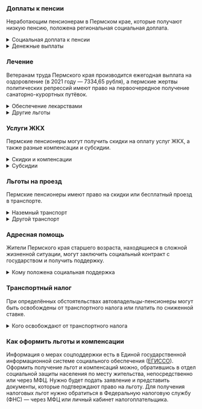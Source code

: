 ### Доплаты к пенсии
Неработающим пенсионерам в Пермском крае, которые получают низкую пенсию, положена региональная социальная доплата. 
<details>
<summary>Социальная доплата к пенсии</summary>
В Пермском крае региональный прожиточный минимум пенсионера ниже общефедерального. Поэтому неработающим пенсионерам с низкой пенсией положена федеральная социальная доплата до российского прожиточного минимума пенсионера. 
В 2021 году эта сумма [составляет](https://pfr.gov.ru/grazhdanam/pensionres/soc_doplata/~7905) 10 022 рубля. Для назначения выплаты нужно обращаться в территориальное отделение Пенсионного фонда по месту своего жительства.
</details>
<details>

<summary>Денежные выплаты</summary>
Если пенсионер относится к льготной категории, ему положена ежемесячная денежная выплата (ЕДВ), которую регулярно индексируют. 
ЕДВ [выплачивают]( http://pravo.gov.ru/proxy/ips/?docbody=&prevDoc=155021033&backlink=1&&nd=155018527) Пермским ветеранам труда ежемесячно — 862,49 рубля, труженикам тыла — 1 080,68 рубля, а реабилитированным и пострадавшим от репрессий пенсионерам — 1339,43 рубля. Если труженики тыла и жертвы политических репрессий желают получать социальную услугу по лекарственному обеспечению в натуральной форме, размер их ЕДВ будет уменьшен на 407,73 рубля.
</details>

### Лечение
Ветеранам труда Пермского края производится ежегодная выплата на оздоровление (в 2021 году — 7334,65 рубля), а пермские жертвы политических репрессий имеют право на первоочередное получение санаторно-курортных путёвок. 

<details>
<summary>Обеспечение лекарствами</summary>
Реабилитированные и пострадавшие от репрессий пенсионеры лекарственными препаратами по назначению врача [обеспечиваются]( https://docs.cntd.ru/document/945010715) бесплатно. В Пермском крае льготу предоставляют только в случае, если пенсионер не отказался от неё в пользу денежной компенсации.
</details>

<details>
<summary>Другие льготы</summary>
Труженикам тыла, реабилитированным и пострадавшим от репрессий пенсионерам и детям войны предоставляется внеочередной приём в дома-интернаты для престарелых и инвалидов и учреждения социального обслуживания.  
</details>


### Услуги ЖКХ
Пермские пенсионеры могут получить скидки на оплату услуг ЖКХ, а также разные компенсации и субсидии. 

<details>
<summary>Скидки и компенсации</summary>
В Пермском крае ветеранам труда, реабилитированным и репрессированным, а также пенсионерам, имеющим большой стаж работы (40 лет — для мужчин и 35 — для женщин) и с доходом не более двух прожиточных минимумов, [выплачивают](http://pravo.gov.ru/proxy/ips/?docbody=&prevDoc=155021033&backlink=1&&nd=155018527) ежемесячную денежную компенсацию (ЕДК) на оплату жилого помещения и коммунальных услуг в размере 417 рублей. Если эта сумма меньше 50% расходов на оплату «коммуналки», выплачивается дополнительная ЕДК. Она определяется индивидуально, как разница между 50% понесённых расходов (в пределах социальной нормы и нормативов потребления) и ЕДК 417 рублей. Иждивенцам ветерана труда выплачивается ЕДК в сумме 170 рублей.
Также компенсируется оплата взносов на капремонт членам семьи жертв политических репрессий и иждивенцам ветеранов труда. Компенсация рассчитывается, исходя из установленных в регионе минимального взноса на капремонт за 1 кв. метр и размера стандарта нормативной площади жилого помещения.  
Одинокие неработающие пенсионеры по достижении 70 лет освобождаются от взносов на капремонт на 50%, а с 80-летнего возраста — полностью. Льгота распространяется также на граждан указанного возраста, семья которых состоит из неработающих граждан пенсионного возраста (мужчины — старше 60 лет, женщины — 55 лет) и (или) инвалидов I и ll группы. 
Реабилитированные и пострадавшие от репрессий Пермские пенсионеры имеют право на первоочередную установку телефона и компенсацию расходов за неё.
Одинокие или малообеспеченные пенсионеры, инвалиды, ветераны ВОВ могут получить компенсацию расходов на приобретение и установку газового оборудования (плиты и водонагревательные колонки) в сумме до 15 000 рублей. Выплата полагается тем, чьё оборудование уже отключено из-за аварийного состояния, либо у него превышен срок эксплуатации на основании предписания-дефектовки от газовой службы о необходимости замены плит и колонок. 
</details>

<details>
<summary>Субсидии</summary>
Труженики тыла, а также не имеющие льгот по оплате ЖКУ одинокие неработающие пенсионеры по старости или семьи, состоящие только из неработающих пенсионеров по старости, могут [получить] (https://docs.cntd.ru/document/911516951) субсидию при «коммунальных» расходах более 18%. 
Такая же доля расходов установлена для неработающих пенсионеров, имеющих подземный стаж работы в угольных шахтах края 10 и более лет и проживающих в Гремячинском, Губахинском, Кизеловском и Чусовском районах. Пенсионеры, не относящиеся к указанным категориям, оформить субсидию смогут при тратах на ЖКУ более 22%.

</details>

### Льготы на проезд
Пермские пенсионеры имеют право на скидки или бесплатный проезд в транспорте. 
<details>
<summary>Наземный транспорт</summary>
В Пермском крае ветераны труда, труженики тыла и жертвы политических репрессий, а также пенсионеры с большим стажем для проезда на городском пассажирском и пригородном автомобильном транспорте (кроме такси) [приобретают](http://pravo.gov.ru/proxy/ips/?docbody=&prevDoc=155021033&backlink=1&&nd=155018527) социальный проездной. 
</details>
<details>
<summary>Другой транспорт</summary>
Билеты на железнодорожный и водный транспорт пригородного сообщения ветераны труда, труженики тыла и пенсионеры с большим стажем могут купить со скидкой 50%, а жертвы политических репрессий — 100%. Льготы действуют в период с 1 мая по 31 октября.
Реабилитированным пенсионерам один раз в год компенсируется стоимость поездки по территории России туда и обратно железнодорожным транспортом. При отсутствии железнодорожного сообщения за путешествие водным, воздушным или автомобильным транспортом вернут 50% затрат.
</details>

### Адресная помощь
Жители Пермского края старшего возраста, находящиеся в сложной жизненной ситуации, могут заключить социальный контракт с государством и получить поддержку.

<details>
<summary>Кому положена социальная поддержка</summary>
Пенсионерам, которые по не зависящим от них причинам оказались в трудной жизненной ситуации, оказывают адресную помощь. Она может быть в виде денежных выплат, ежемесячных или единовременных, либо в натуральной форме — обеспечения продуктами питания, одеждой и обувью, медикаментами и прочее. С нуждающимися пенсионерами может быть заключён социальный контракт.

</details>

### Транспортный налог
При определённых обстоятельствах автовладельцы-пенсионеры могут быть освобождены от транспортного налога или платить по сниженной ставке. 
<details>
<summary>Кого освобождают от транспортного налога</summary>
Граждане, достигшие пенсионного возраста, [уплачивают](https://www.nalog.gov.ru/rn77/service/tax/d1114810/) 50% ставки транспортного налога в отношении одной единицы ТС каждой категории: легковые автомобили мощностью до 125 л. с., катера, моторные лодки — до 50 л. с., мотоцикл (мотороллер), а также самоходные ТС, машины и механизмы на пневматическом или гусеничном ходу — независимо от мощности двигателя.
</details>

### Как оформить льготы и компенсации 
Информация о мерах соцподдержки есть в Единой государственной информационной системе социального обеспечения ([ЕГИССО]( http://egisso.ru/site/client/#/)). Оформить получение льгот и компенсаций можно, обратившись в отдел социальной защиты населения по месту жительства, непосредственно или через МФЦ. Нужно будет подать заявление и представить документы, которые подтверждают право на льготу. Для получения налоговых льгот нужно обратиться в Федеральную налоговую службу (ФНС) — через МФЦ или личный кабинет налогоплательщика.
